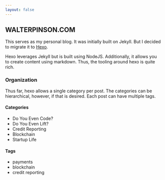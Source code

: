 ```yaml
---
layout: false
---
```


## WALTERPINSON.COM

This serves as my personal blog.  It was initially built on Jekyll.  But I decided to migrate it to [Hexo](https://hexo.io/).  

Hexo leverages Jekyll but is built using NodeJS.  Additionally, it allows you to create content using markdown.  Thus, the tooling around hexo is quite rich.

### Organization
Thus far, hexo allows a single category per post.  The categories can be hierarchical, however, if that is desired.  Each post can have multiple tags.

#### Categories

* Do You Even Code?
* Do You Even Lift?
* Credit Reporting
* Blockchain
* Startup Life

#### Tags

* payments
* blockchain
* credit reporting


